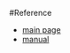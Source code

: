 #Reference
- [main page](http://tmux.github.io/)
- [manual](http://www.openbsd.org/cgi-bin/man.cgi/OpenBSD-current/man1/tmux.1?query=tmux&sec=1)
